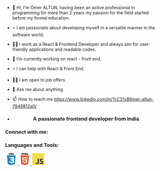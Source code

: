- 👋 Hi, I'm Ömer ALTUN, having been an active professional in programming for more than 2 years my passion for the field started before my formal education.
 
- ⚡ I am passionate about developing myself in a versatile manner in the software world.
  
- 🧑‍💻 I work as a React & Frontend Developer and always aim for user-friendly applications and readable codes.
 
- 🔭 I’m currently working on react - front end.
 
- ⚡ I can help with React & Front End.
  
- 🤝🏻 I am open to job offers.

- 💬 Ask me about anything
- 📫 How to reach me https://www.linkedin.com/in/%C3%B6mer-altun-7949812a0/

- <h3 align="center">A passionate frontend developer from India</h3>

<h3 align="left">Connect with me:</h3>
<p align="left">
</p>

<h3 align="left">Languages and Tools:</h3>
<p align="left"> <a href="https://www.w3schools.com/css/" target="_blank" rel="noreferrer"> <img src="https://raw.githubusercontent.com/devicons/devicon/master/icons/css3/css3-original-wordmark.svg" alt="css3" width="40" height="40"/> </a> <a href="https://www.w3.org/html/" target="_blank" rel="noreferrer"> <img src="https://raw.githubusercontent.com/devicons/devicon/master/icons/html5/html5-original-wordmark.svg" alt="html5" width="40" height="40"/> </a> <a href="https://developer.mozilla.org/en-US/docs/Web/JavaScript" target="_blank" rel="noreferrer"> <img src="https://raw.githubusercontent.com/devicons/devicon/master/icons/javascript/javascript-original.svg" alt="javascript" width="40" height="40"/> </a> </p>


